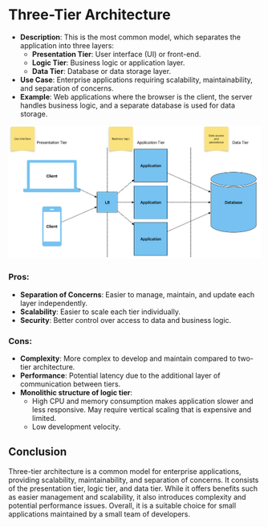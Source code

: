 # Three-Tier Architecture

- **Description**: This is the most common model, which separates the application into three layers:
    - **Presentation Tier**: User interface (UI) or front-end.
    - **Logic Tier**: Business logic or application layer.
    - **Data Tier**: Database or data storage layer.
- **Use Case**: Enterprise applications requiring scalability, maintainability, and separation of concerns.
- **Example**: Web applications where the browser is the client, the server handles business logic, and a separate database is used for data storage.

![](../images/multi-tier-architecture/3-tier-arc.png)

### Pros:
- **Separation of Concerns**: Easier to manage, maintain, and update each layer independently.
- **Scalability**: Easier to scale each tier individually.
- **Security**: Better control over access to data and business logic.

### Cons:
- **Complexity**: More complex to develop and maintain compared to two-tier architecture.
- **Performance**: Potential latency due to the additional layer of communication between tiers.
- **Monolithic structure of logic tier**:
  - High CPU and memory consumption makes application slower and less responsive. May require vertical scaling that is expensive and limited.
  - Low development velocity.

## Conclusion
Three-tier architecture is a common model for enterprise applications, providing scalability, maintainability, and separation of concerns. 
It consists of the presentation tier, logic tier, and data tier. While it offers benefits such as easier management and scalability, 
it also introduces complexity and potential performance issues. Overall, it is a suitable choice for small applications maintained by a small team of developers.
